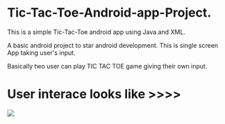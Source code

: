 # Tic-Tac-Toe-Android-app-Project.

This is a simple Tic-Tac-Toe android app using Java and XML.

A basic android project to star android development. This is single screen App taking user's input.

Basically two user can play TIC TAC TOE game giving their own input.

# User interace looks like >>>>

![](https://github.com/aj-34719/Tic-Tac-Toe-Android-app-/blob/master/tic_tac_toe.jpg)

